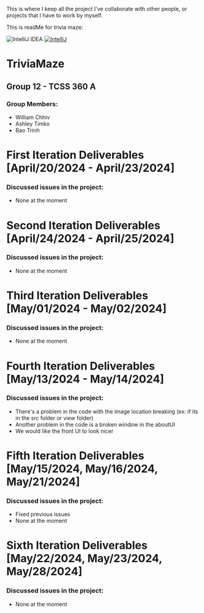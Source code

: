 This is where I keep all the project I've collaborate with other people, or projects that I have to work by myself. 

This is readMe for trivia maze:

![IntelliJ IDEA](https://img.shields.io/badge/IntelliJIDEA-000000.svg?style=for-the-badge&logo=intellij-idea&logoColor=white) [![IntelliJ](https://img.shields.io/badge/IntelliJ%20-2024.4.3-brightgreen.svg?style=flat)](https://www.jetbrains.com/idea/download/#section=windows)
# TriviaMaze
## Group 12 - TCSS 360 A
### Group Members:
- William Chhiv
- Ashley Timko
- Bao Trinh

# First Iteration Deliverables [April/20/2024 - April/23/2024]
### Discussed issues in the project:
- None at the moment

# Second Iteration Deliverables [April/24/2024 - April/25/2024]
### Discussed issues in the project:
- None at the moment

# Third Iteration Deliverables [May/01/2024 - May/02/2024]
### Discussed issues in the project:
- None at the moment

# Fourth Iteration Deliverables [May/13/2024 - May/14/2024]
### Discussed issues in the project:
- There's a problem in the code with the image location breaking (ex: if its in the src folder or view folder)
- Another problem in the code is a broken window in the aboutUI
- We would like the front UI to look nicer

# Fifth Iteration Deliverables [May/15/2024, May/16/2024, May/21/2024]
### Discussed issues in the project:
- Fixed previous issues
- None at the moment

# Sixth Iteration Deliverables [May/22/2024, May/23/2024, May/28/2024]
### Discussed issues in the project:
- None at the moment
